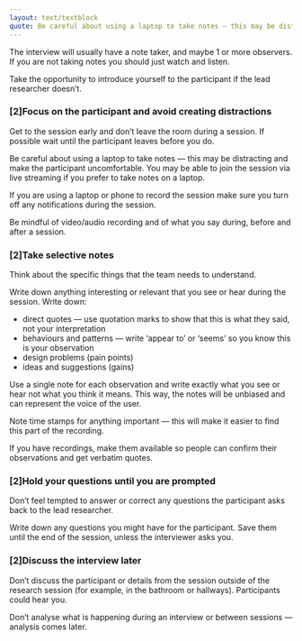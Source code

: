 ```yaml
---
layout: text/textblock
quote: Be careful about using a laptop to take notes — this may be distracting and make the participant uncomfortable.
---
```

The interview will usually have a note taker, and maybe 1 or more observers. If you are not taking notes you should just watch and listen.

Take the opportunity to introduce yourself to the participant if the lead researcher doesn’t.

### [2]Focus on the participant and avoid creating distractions
Get to the session early and don’t leave the room during a session. If possible wait until the participant leaves before you do.

Be careful about using a laptop to take notes — this may be distracting and make the participant uncomfortable. You may be able to join the session via live streaming if you prefer to take notes on a laptop.

If you are using a laptop or phone to record the session make sure you turn off any notifications during the session.

Be mindful of video/audio recording and of what you say during, before and after a session.

### [2]Take selective notes
Think about the specific things that the team needs to understand.

Write down anything interesting or relevant that you see or hear during the session. Write down:
- direct quotes — use quotation marks to show that this is what they said, not your interpretation
- behaviours and patterns — write ‘appear to’ or ‘seems’ so you know this is your observation
- design problems (pain points)
- ideas and suggestions (gains)

Use a single note for each observation and write exactly what you see or hear not what you think it means. This way, the notes will be unbiased and can represent the voice of the user.

Note time stamps for anything important — this will make it easier to find this part of the recording.

If you have recordings, make them available so people can confirm their observations and get verbatim quotes.

### [2]Hold your questions until you are prompted
Don’t feel tempted to answer or correct any questions the participant asks back to the lead researcher.

Write down any questions you might have for the participant. Save them until the end of the session, unless the interviewer asks you.

### [2]Discuss the interview later
Don’t discuss the participant or details from the session outside of the research session (for example, in the bathroom or hallways). Participants could hear you.

Don’t analyse what is happening during an interview or between sessions — analysis comes later.
